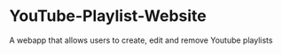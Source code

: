 # YouTube-Playlist-Website

A webapp that allows users to create, edit and remove Youtube playlists
